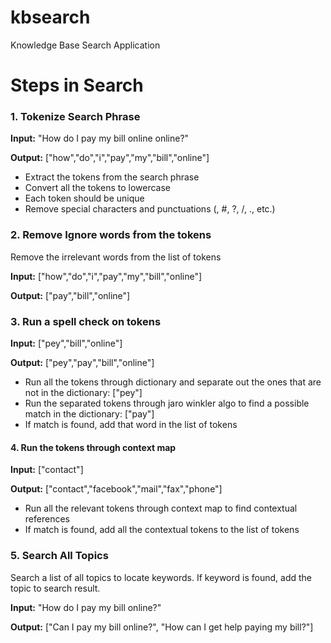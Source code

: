 # kbsearch
Knowledge Base Search Application

# Steps in Search
### 1. Tokenize Search Phrase
**Input:** "How do I pay my bill online online?"

**Output:** ["how","do","i","pay","my","bill","online"]

- Extract the tokens from the search phrase
- Convert all the tokens to lowercase
- Each token should be unique 
- Remove special characters and punctuations (, #, ?, /, ., etc.)

### 2. Remove Ignore words from the tokens
Remove the irrelevant words from the list of tokens

**Input:** ["how","do","i","pay","my","bill","online"]

**Output:** ["pay","bill","online"]

### 3. Run a spell check on tokens

**Input:** ["pey","bill","online"]

**Output:** ["pey","pay","bill","online"]

- Run all the tokens through dictionary and separate out the ones that are not in the dictionary: ["pey"]
- Run the separated tokens through jaro winkler algo to find a possible match in the dictionary: ["pay"]
- If match is found, add that word in the list of tokens

#### 4. Run the tokens through context map

**Input:** ["contact"]

**Output:** ["contact","facebook","mail","fax","phone"]

- Run all the relevant tokens through context map to find contextual references
- If match is found, add all the contextual tokens to the list of tokens

### 5. Search All Topics
Search a list of all topics to locate keywords. If keyword is found, add the topic to search result.

**Input:** "How do I pay my bill online?"

**Output:** ["Can I pay my bill online?", "How can I get help paying my bill?"]

